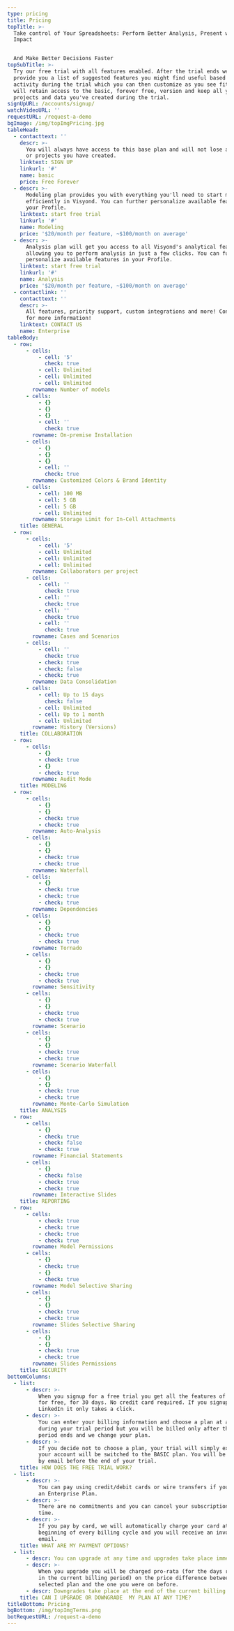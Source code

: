 ```yaml
---
type: pricing
title: Pricing
topTitle: >-
  Take control of Your Spreadsheets: Perform Better Analysis, Present with
  Impact 


  And Make Better Decisions Faster
topSubTitle: >-
  Try our free trial with all features enabled. After the trial ends we will
  provide you a list of suggested features you might find useful based on your
  activity during the trial which you can then customize as you see fit! You
  will retain access to the basic, forever free, version and keep all your
  projects and data you've created during the trial.
signUpURL: /accounts/signup/
watchVideoURL: ''
requestURL: /request-a-demo
bgImage: /img/topImgPricing.jpg
tableHead:
  - contacttext: ''
    descr: >-
      You will always have access to this base plan and will not lose any data
      or projects you have created.
    linktext: SIGN UP
    linkurl: '#'
    name: basic
    price: Free Forever
  - descr: >-
      Modeling plan provides you with everything you'll need to start modeling
      efficiently in Visyond. You can further personalize available features in
      your Profile.
    linktext: start free trial
    linkurl: '#'
    name: Modeling
    price: '$20/month per feature, ~$100/month on average'
  - descr: >-
      Analysis plan will get you access to all Visyond's analytical features
      allowing you to perform analysis in just a few clicks. You can further
      personalize available features in your Profile.
    linktext: start free trial
    linkurl: '#'
    name: Analysis
    price: '$20/month per feature, ~$100/month on average'
  - contactlink: ''
    contacttext: ''
    descr: >-
      All features, priority support, custom integrations and more! Contact us
      for more information!
    linktext: CONTACT US
    name: Enterprise
tableBody:
  - row:
      - cells:
          - cell: '5'
            check: true
          - cell: Unlimited
          - cell: Unlimited
          - cell: Unlimited
        rowname: Number of models
      - cells:
          - {}
          - {}
          - {}
          - cell: ''
            check: true
        rowname: On-premise Installation
      - cells:
          - {}
          - {}
          - {}
          - cell: ''
            check: true
        rowname: Customized Colors & Brand Identity
      - cells:
          - cell: 100 MB
          - cell: 5 GB
          - cell: 5 GB
          - cell: Unlimited
        rowname: Storage Limit for In-Cell Attachments
    title: GENERAL
  - row:
      - cells:
          - cell: '5'
          - cell: Unlimited
          - cell: Unlimited
          - cell: Unlimited
        rowname: Collaborators per project
      - cells:
          - cell: ''
            check: true
          - cell: ''
            check: true
          - cell: ''
            check: true
          - cell: ''
            check: true
        rowname: Cases and Scenarios
      - cells:
          - cell: ''
            check: true
          - check: true
          - check: false
          - check: true
        rowname: Data Consolidation
      - cells:
          - cell: Up to 15 days
            check: false
          - cell: Unlimited
          - cell: Up to 1 month
          - cell: Unlimited
        rowname: History (Versions)
    title: COLLABORATION
  - row:
      - cells:
          - {}
          - check: true
          - {}
          - check: true
        rowname: Audit Mode
    title: MODELING
  - row:
      - cells:
          - {}
          - {}
          - check: true
          - check: true
        rowname: Auto-Analysis
      - cells:
          - {}
          - {}
          - check: true
          - check: true
        rowname: Waterfall
      - cells:
          - {}
          - check: true
          - check: true
          - check: true
        rowname: Dependencies
      - cells:
          - {}
          - {}
          - check: true
          - check: true
        rowname: Tornado
      - cells:
          - {}
          - {}
          - check: true
          - check: true
        rowname: Sensitivity
      - cells:
          - {}
          - {}
          - check: true
          - check: true
        rowname: Scenario
      - cells:
          - {}
          - {}
          - check: true
          - check: true
        rowname: Scenario Waterfall
      - cells:
          - {}
          - {}
          - check: true
          - check: true
        rowname: Monte-Carlo Simulation
    title: ANALYSIS
  - row:
      - cells:
          - {}
          - check: true
          - check: false
          - check: true
        rowname: Financial Statements
      - cells:
          - {}
          - check: false
          - check: true
          - check: true
        rowname: Interactive Slides
    title: REPORTING
  - row:
      - cells:
          - check: true
          - check: true
          - check: true
          - check: true
        rowname: Model Permissions
      - cells:
          - {}
          - check: true
          - {}
          - check: true
        rowname: Model Selective Sharing
      - cells:
          - {}
          - {}
          - check: true
          - check: true
        rowname: Slides Selective Sharing
      - cells:
          - {}
          - {}
          - check: true
          - check: true
        rowname: Slides Permissions
    title: SECURITY
bottomColumns:
  - list:
      - descr: >-
          When you signup for a free trial you get all the features of Visyond,
          for free, for 30 days. No credit card required. If you signup with
          LinkedIn it only takes a click.
      - descr: >-
          You can enter your billing information and choose a plan at any time
          during your trial period but you will be billed only after the trial
          period ends and we change your plan.
      - descr: >-
          If you decide not to choose a plan, your trial will simply expire and
          your account will be switched to the BASIC plan. You will be notified
          by email before the end of your trial.
    title: HOW DOES THE FREE TRIAL WORK?
  - list:
      - descr: >-
          You can pay using credit/debit cards or wire transfers if you purchase
          an Enterprise Plan.
      - descr: >-
          There are no commitments and you can cancel your subscription at any
          time.
      - descr: >-
          If you pay by card, we will automatically charge your card at the
          beginning of every billing cycle and you will receive an invoice by
          email.
    title: WHAT ARE MY PAYMENT OPTIONS?
  - list:
      - descr: You can upgrade at any time and upgrades take place immediately.
      - descr: >-
          When you upgrade you will be charged pro-rata (for the days remaining
          in the current billing period) on the price difference between the new
          selected plan and the one you were on before.
      - descr: Downgrades take place at the end of the current billing cycle.
    title: CAN I UPGRADE OR DOWNGRADE  MY PLAN AT ANY TIME?
titleBottom: Pricing
bgBottom: /img/topImgTerms.png
botRequestURL: /request-a-demo
---
```


